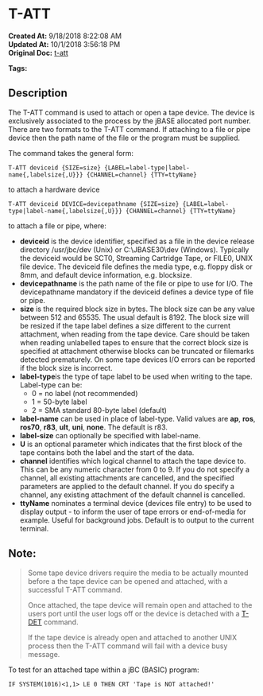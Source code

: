 # T-ATT                

**Created At:** 9/18/2018 8:22:08 AM  
**Updated At:** 10/1/2018 3:56:18 PM  
**Original Doc:** [t-att](https://docs.jbase.com/49399-tape/t-att)  

**Tags:**
<badge text='spooler tape' vertical='middle' />

## Description 

The T-ATT command is used to attach or open a tape device. The device is exclusively associated to the process by the jBASE allocated port number. There are two formats to the T-ATT command. If attaching to a file or pipe device then the path name of the file or the program must be supplied.

The command takes the general form:

```
T-ATT deviceid {SIZE=size} {LABEL=label-type|label-name{,labelsize{,U}}} {CHANNEL=channel} {TTY=ttyName}
```

to attach a hardware device

```
T-ATT deviceid DEVICE=devicepathname {SIZE=size} {LABEL=label-type|label-name{,labelsize{,U}}} {CHANNEL=channel} {TTY=ttyName}
```

to attach a file or pipe, where:

- **deviceid** is the device identifier, specified as a file in the device release directory /usr/jbc/dev (Unix) or C:\JBASE30\dev (Windows). Typically the deviceid would be SCT0, Streaming Cartridge Tape, or FILE0, UNIX file device. The deviceid file defines the media type, e.g. floppy disk or 8mm, and default device information, e.g. blocksize.
- **devicepathname** is the path name of the file or pipe to use for I/O. The devicepathname mandatory if the deviceid defines a device type of file or pipe.
- **size** is the required block size in bytes. The block size can be any value between 512 and 65535. The usual default is 8192. The block size will be resized if the tape label defines a size different to the current attachment, when reading from the tape device. Care should be taken when reading unlabelled tapes to ensure that the correct block size is specified at attachment otherwise blocks can be truncated or filemarks detected prematurely. On some tape devices I/O errors can be reported if the block size is incorrect.
- **label-type**is the type of tape label to be used when writing to the tape. Label-type can be: 
    - 0 = no label (not recommended)
    - 1 = 50-byte label
    - 2 = SMA standard 80-byte label (default)
- **label-name** can be used in place of label-type. Valid values are **ap**, **ros**, **ros70**, **r83**, **ult**, **uni**, **none**. The default is r83.
- **label-size** can optionally be specified with label-name.
- **U** is an optional parameter which indicates that the first block of the tape contains both the label and the start of the data.
- **channel** identifies which logical channel to attach the tape device to. This can be any numeric character from 0 to 9. If you do not specify a channel, all existing attachments are cancelled, and the specified parameters are applied to the default channel. If you do specify a channel, any existing attachment of the default channel is cancelled.
- **ttyName** nominates a terminal device (devices file entry) to be used to display output - to inform the user of tape errors or end-of-media for example. Useful for background jobs. Default is to output to the current terminal.




## Note: 


> Some tape device drivers require the media to be actually mounted before a the tape device can be opened and attached, with a successful T-ATT command.
> 
> Once attached, the tape device will remain open and attached to the users port until the user logs off or the device is detached with a [T-DET](./../t-det) command.
> 
> If the tape device is already open and attached to another UNIX process then the T-ATT command will fail with a device busy message.






To test for an attached tape within a jBC (BASIC) program:

```
IF SYSTEM(1016)<1,1> LE 0 THEN CRT 'Tape is NOT attached!'
```
